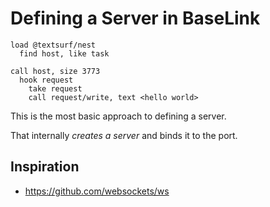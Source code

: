 # Defining a Server in BaseLink

```
load @textsurf/nest
  find host, like task

call host, size 3773
  hook request
    take request
    call request/write, text <hello world>
```

This is the most basic approach to defining a server.

That internally _creates a server_ and binds it to the port.

## Inspiration

- https://github.com/websockets/ws
